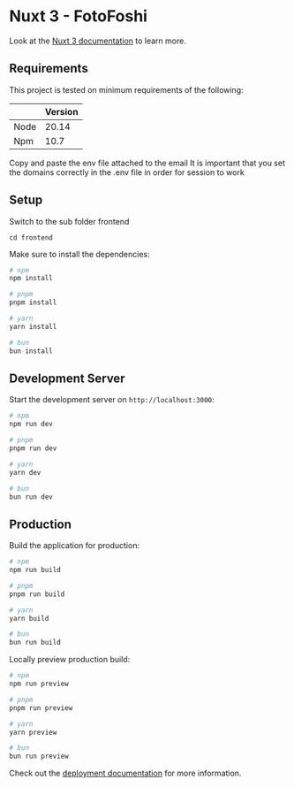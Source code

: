 # Nuxt 3 - FotoFoshi

Look at the [Nuxt 3 documentation](https://nuxt.com/docs/getting-started/introduction) to learn more.

## Requirements
This project is tested on minimum requirements of the following:

|  | Version |
|----------|---------|
| Node     | 20.14   |
| Npm      | 10.7    |

Copy and paste the env file attached to the email
It is important that you set the domains correctly in the .env file in order for session to work

## Setup

Switch to the sub folder frontend

    cd frontend

Make sure to install the dependencies:

```bash
# npm
npm install

# pnpm
pnpm install

# yarn
yarn install

# bun
bun install
```

## Development Server

Start the development server on `http://localhost:3000`:

```bash
# npm
npm run dev

# pnpm
pnpm run dev

# yarn
yarn dev

# bun
bun run dev
```

## Production

Build the application for production:

```bash
# npm
npm run build

# pnpm
pnpm run build

# yarn
yarn build

# bun
bun run build
```

Locally preview production build:

```bash
# npm
npm run preview

# pnpm
pnpm run preview

# yarn
yarn preview

# bun
bun run preview
```

Check out the [deployment documentation](https://nuxt.com/docs/getting-started/deployment) for more information.
